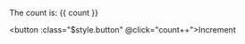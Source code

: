 The count is: {{ count }}

<button :class="$style.button" @click="count++">Increment</button>

<style module>
.button {
  font-weight: bold;
}
</style>

<script setup>
import { ref } from 'vue'

const count = ref(0)
</script>
